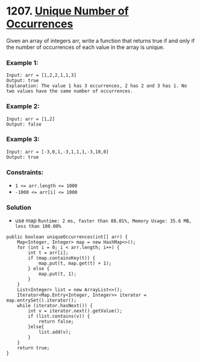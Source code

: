 # 1207. [Unique Number of Occurrences](https://leetcode.com/problems/unique-number-of-occurrences/)

Given an array of integers arr, write a function that returns true if and only if the number of occurrences of each value in the array is unique.

 
### Example 1:
```
Input: arr = [1,2,2,1,1,3]
Output: true
Explanation: The value 1 has 3 occurrences, 2 has 2 and 3 has 1. No two values have the same number of occurrences.
```
### Example 2:
```
Input: arr = [1,2]
Output: false
```
### Example 3:
```
Input: arr = [-3,0,1,-3,1,1,1,-3,10,0]
Output: true
```

### Constraints:
* `1 <= arr.length <= 1000`
* `-1000 <= arr[i] <= 1000`

### Solution
* use map `Runtime: 2 ms, faster than 88.01%, Memory Usage: 35.6 MB, less than 100.00%`
```
public boolean uniqueOccurrences(int[] arr) {
    Map<Integer, Integer> map = new HashMap<>();
    for (int i = 0; i < arr.length; i++) {
        int t = arr[i];
        if (map.containsKey(t)) {
            map.put(t, map.get(t) + 1);
        } else {
            map.put(t, 1);
        }
    }
    List<Integer> list = new ArrayList<>();
    Iterator<Map.Entry<Integer, Integer>> iterator = map.entrySet().iterator();
    while (iterator.hasNext()) {
        int v = iterator.next().getValue();
        if (list.contains(v)) {
            return false;
        }else{
            list.add(v);
        }
    }
    return true;
}
```
